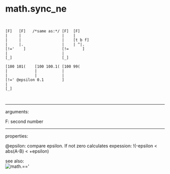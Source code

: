 # math.sync_ne

```


[F]   [F]   /*same as:*/ [F]  [F]
|     |                  |    |
|     |                  |    [t b f]
|     |.                 |    | ^|.
[!='    ]                [!=      ]
|                        |
[_]                      [_]

[100 101(    [100 100.1( [100 99(
|            |           |
|            |           |
[!=' @epsilon 0.1        ]
|
[_]

            
```
---
arguments:

F: second number<br>

---
properties:

@epsilon: compare epsilon. If not
            zero calculates expession: !(-epsilon &lt; abs(A-B) &lt; +epsilon)<br>

see also:<br>
![math.==&#39;]("img/object_math.==&#39;.png")
